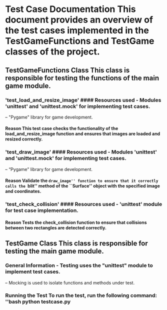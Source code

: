 # Test Case Documentation This document provides an overview of the test cases implemented in the TestGameFunctions and TestGame classes of the project.
 ## TestGameFunctions Class This class is responsible for testing the functions of the main game module.
 ### 'test_load_and_resize_image' #### Resources used - Modules 'unittest' and 'unittest.mock'  for implementing test cases.
 – "Pygame" library for game development.
 #### Reason This test case checks the functionality of the load_and_resize_image function and ensures that images are loaded and resized correctly.
 ### 'test_draw_image' #### Resources used - Modules 'unittest' and 'unittest.mock'  for implementing test cases.
 – “Pygame” library for game development.
 #### Reason Validate the ``draw_image'' function to ensure that it correctly calls the ``blit'' method of the ``Surface'' object with the specified image and coordinates.
 ### 'test_check_collision' #### Resources used - 'unittest' module for test case implementation.
 #### Reason Tests the check_collision function to ensure that  collisions between two rectangles are detected correctly.
 ## TestGame Class This class is responsible for testing the main game module.
 ### General Information - Testing uses the "unittest" module to implement test cases.
 – Mocking is used to isolate  functions and methods under test.
 ### Running the Test To run the test, run the following command: ''bash python testcase.py 
